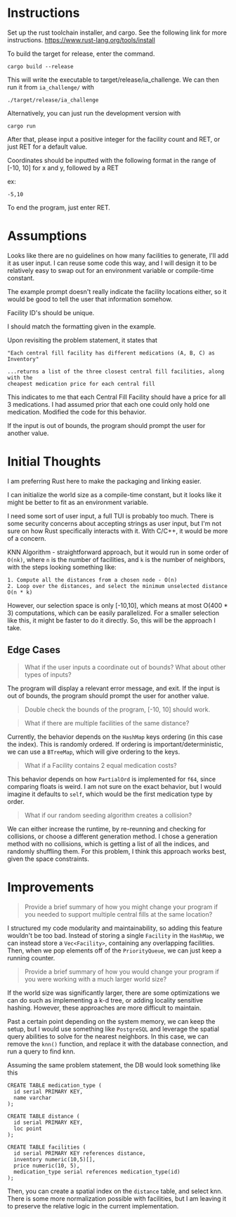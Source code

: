 # Instructions

Set up the rust toolchain installer, and cargo. See the following link for more instructions.
https://www.rust-lang.org/tools/install

To build the target for release, enter the command.

```console
cargo build --release
```

This will write the executable to target/release/ia_challenge. We can then run it from `ia_challenge/` with
```console
./target/release/ia_challenge
```

Alternatively, you can just run the development version with
```console
cargo run
```

After that, please input a positive integer for the facility count and RET, or just RET for a default value.

Coordinates should be inputted with the following format in the range of [-10, 10] for x and y, followed by a RET

ex:
```console
-5,10
```

To end the program, just enter RET.

# Assumptions

Looks like there are no guidelines on how many facilities to generate, I'll add it as user input. I can reuse some code
this way, and I will design it to be relatively easy to swap out for an environment variable or compile-time
constant.

The example prompt doesn't really indicate the facility locations either, so it would be good to tell the user that
information somehow.

Facility ID's should be unique.

I should match the formatting given in the example.

Upon revisiting the problem statement, it states that 

    "Each central fill facility has different medications (A, B, C) as Inventory"

    ...returns a list of the three closest central fill facilities, along with the 
    cheapest medication price for each central fill

This indicates to me that each Central Fill Facility should have a price for all 3 medications. I had assumed prior that
each one could only hold one medication. Modified the code for this behavior.

If the input is out of bounds, the program should prompt the user for another value.

# Initial Thoughts

I am preferring Rust here to make the packaging and linking easier.

I can initialize the world size as a compile-time constant, but it looks like it might be better to fit as an environment
variable.

I need some sort of user input, a full TUI is probably too much. There is some security concerns about accepting strings
as user input, but I'm not sure on how Rust specifically interacts with it. With C/C++, it would be more of a concern.

KNN Algorithm - straightforward approach, but it would run in some order of  `O(nk)`, where `n` is the number of 
facilities, and `k` is the number of neighbors, with the steps looking something like:

    1. Compute all the distances from a chosen node - O(n)
    2. Loop over the distances, and select the minimum unselected distance O(n * k)

However, our selection space is only [-10,10], which means at most O(400 * 3) computations, which can be easily
parallelized. For a smaller selection like this, it might be faster to do it directly. 
So, this will be the approach I take.

## Edge Cases

> What if the user inputs a coordinate out of bounds? What about other types of inputs?

The program will display a relevant error message, and exit. If the input is out of bounds, the program should prompt
the user for another value.

> Double check the bounds of the program, [-10, 10] should work.

> What if there are multiple facilities of the same distance?

Currently, the behavior depends on the `HashMap` keys ordering (in this case the index). This is randomly ordered. If
ordering is important/deterministic, we can use a `BTreeMap`, which will give ordering to the keys.

> What if a Facility contains 2 equal medication costs?

This behavior depends on how `PartialOrd` is implemented for `f64`, since comparing floats is weird. I am not sure on the 
exact behavior, but I would imagine it defaults to `self`, which would be the first medication type by order.

> What if our random seeding algorithm creates a collision?

We can either increase the runtime, by re-reunning and checking for collisions, or choose a different generation method.
I chose a generation method with no collisions, which is getting a list of all the indices, and randomly shuffling them.
For this problem, I think this approach works best, given the space constraints.

# Improvements

> Provide a brief summary of how you might change your program if you needed to support multiple central fills at the
> same location?

I structured my code modularity and maintainability, so adding this feature wouldn't be too bad. Instead of storing
a single `Facility` in the `HashMap`, we can instead store a `Vec<Facility>`, containing any overlapping facilities.
Then, when we pop elements off of the `PriorityQueue`, we can just keep a running counter.

> Provide a brief summary of how you would change your program if you were working with a much larger world size?

If the world size was significantly larger, there are some optimizations we can do such as implementing a k-d tree, 
or adding locality sensitive hashing. However, these approaches are more difficult to maintain.

Past a certain point depending on the system memory, we can keep the setup, but I would use something like `PostgreSQL` 
and leverage the spatial query  abilities to solve for the nearest neighbors. In this case, we can remove the `knn()` 
function, and replace it with the database connection, and run a query to find knn.

Assuming the same problem statement, the DB would look something like this 

```postgresql
CREATE TABLE medication_type (
  id serial PRIMARY KEY,
  name varchar
);

CREATE TABLE distance (
  id serial PRIMARY KEY,
  loc point
);

CREATE TABLE facilities (
  id serial PRIMARY KEY references distance,
  inventory numeric(10,5)[],
  price numeric(10, 5),
  medication_type serial references medication_type(id)
);
```

Then, you can create a spatial index on the `distance` table, and select knn. There is some more normalization possible
with facilities, but I am leaving it to preserve the relative logic in the current implementation.